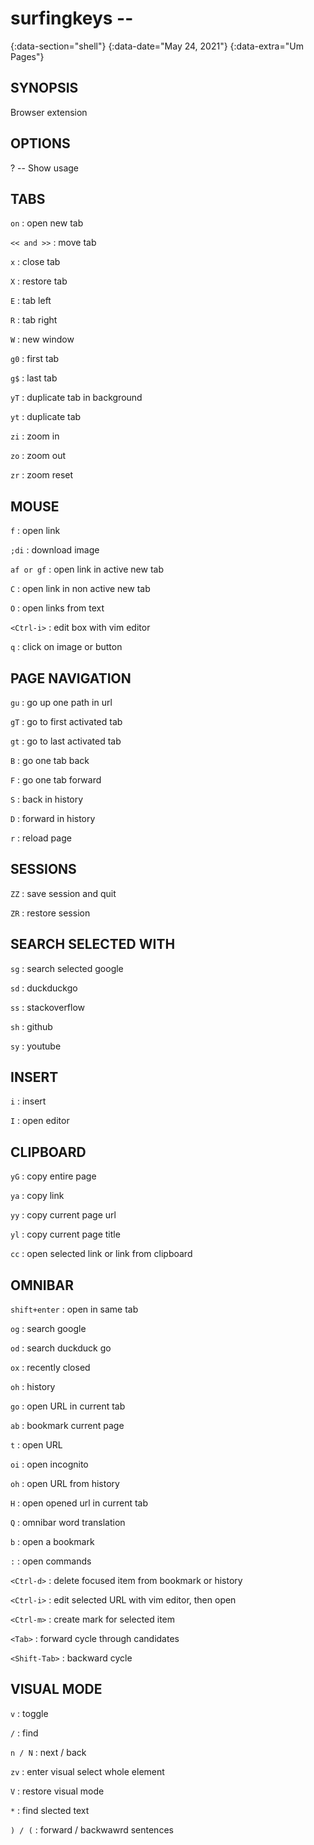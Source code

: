 # surfingkeys --
{:data-section="shell"}
{:data-date="May 24, 2021"}
{:data-extra="Um Pages"}

## SYNOPSIS

Browser extension

## OPTIONS

? -- Show usage

## TABS

`on`
: open new tab

`<< and >>`
: move tab

`x`
: close tab

`X`
: restore tab

`E`
: tab left

`R`
: tab right

`W`
: new window

`g0`
: first tab

`g$`
: last tab

`yT`
: duplicate tab in background

`yt`
: duplicate tab

`zi`
: zoom in

`zo`
: zoom out

`zr`
: zoom reset

## MOUSE

`f`
: open link

`;di`
: download image

`af or gf`
: open link in active new tab

`C`
: open link in non active new tab

`O`
: open links from text

`<Ctrl-i>`
: edit box with vim editor

`q`
: click on image or button

## PAGE NAVIGATION

`gu`
: go up one path in url

`gT`
: go to first activated tab

`gt`
: go to last activated tab

`B`
: go one tab back

`F`
: go one tab forward

`S`
: back in history

`D`
: forward in history

`r`
: reload page

## SESSIONS

`ZZ`
: save session and quit

`ZR`
: restore session

## SEARCH SELECTED WITH

`sg`
: search selected google

`sd`
: duckduckgo

`ss`
: stackoverflow

`sh`
: github

`sy`
: youtube

## INSERT

`i`
: insert

`I`
: open editor

## CLIPBOARD

`yG`
: copy entire page

`ya`
: copy link

`yy`
: copy current page url

`yl`
: copy current page title

`cc`
: open selected link or link from clipboard

## OMNIBAR

`shift+enter`
: open in same tab

`og`
: search google

`od`
: search duckduck go

`ox`
: recently closed

`oh`
: history

`go`
: open URL in current tab

`ab`
: bookmark current page

`t`
: open URL

`oi`
: open incognito

`oh`
: open URL from history

`H`
: open opened url in current tab

`Q`
: omnibar word translation

`b`
: open a bookmark

`:`
: open commands

`<Ctrl-d>`
: delete focused item from bookmark or history

`<Ctrl-i>`
: edit selected URL with vim editor, then open

`<Ctrl-m>`
: create mark for selected item

`<Tab>`
: forward cycle through candidates

`<Shift-Tab>`
: backward cycle

## VISUAL MODE

`v`
: toggle

`/`
: find

`n / N`
: next / back

`zv`
: enter visual select whole element

`V`
: restore visual mode

`*`
: find slected text

`) / (`
: forward / backwawrd sentences
